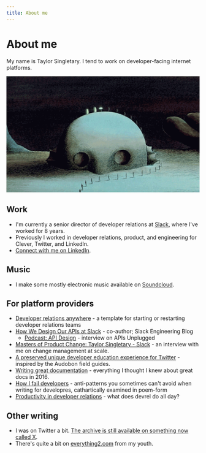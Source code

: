 ```yaml
---
title: About me
---
```


# About me

My name is Taylor Singletary. I tend to work on developer-facing internet platforms.

[![Developer activation, Fantastic Planet style](img/fantastic-planet-mount-head.gif "Developer activation, Fantastic Planet style")](https://devrel.realitytechnicians.com/)

## Work

* I'm currently a senior director of developer relations at [Slack](https://api.slack.com/), where I've worked for 8 years.
* Previously I worked in developer relations, product, and engineering for Clever, Twitter, and LinkedIn.
* [Connect with me on LinkedIn](https://linkedin.com/in/taylorsingletary).

## Music

* I make some mostly electronic music available on [Soundcloud](https://soundcloud.com/reality-technician).

## For platform providers

* [Developer relations anywhere](https://devrel.realitytechnicians.com/) - a template for starting or restarting developer relations teams
* [How We Design Our APIs at Slack](https://slack.engineering/how-we-design-our-apis-at-slack/) - co-author; Slack Engineering Blog
    * [Podcast: API Design](https://soundcloud.com/mulesoft/apis-unplugged-s2-e13-api-design-with-saurabh-sahni-and-taylor-singletary) - interview on APIs Unplugged
* [Masters of Product Change: Taylor Singletary - Slack](https://www.launchnotes.com/blog/masters-of-product-change-taylor-singletary-slack) - an interview with me on change management at scale.
* [A preserved unique developer education experience for Twitter](https://twitter-field-guide.apievangelist.com/) - inspired by the Audobon field guides.
* [Writing great documentation](https://medium.com/@episod/writing-great-documentation-44d90367115a) - everything I thought I knew about great docs in 2016.
* [How I fail developers](https://medium.com/@episod/how-i-fail-developers-74580c13d5a4) - anti-patterns you sometimes can't avoid when writing for developres, cathartically examined in poem-form
* [Productivity in developer relations](https://dev.to/episod/productivity-in-developer-relations-1hfb) - what does devrel do all day?

## Other writing

* I was on Twitter a bit. [The archive is still available on something now called X](https://twitter.com/episod).
* There's quite a bit on [everything2.com](https://everything2.com) from my youth.